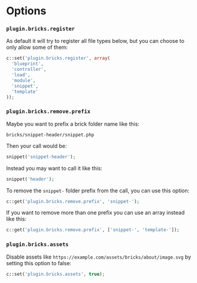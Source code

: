 # Options

### `plugin.bricks.register`

As default it will try to register all file types below, but you can choose to only allow some of them:

```php
c::set('plugin.bricks.register', array(
  'blueprint',
  'controller',
  'load',
  'module',
  'snippet',
  'template'
));
```

### `plugin.bricks.remove.prefix`

Maybe you want to prefix a brick folder name like this:

```text
bricks/snippet-header/snippet.php
```

Then your call would be:

```php
snippet('snippet-header');
```

Instead you may want to call it like this:

```php
snippet('header');
```

To remove the `snippet-` folder prefix from the call, you can use this option:

```php
c::get('plugin.bricks.remove.prefix', 'snippet-');
```

If you want to remove more than one prefix you can use an array instead like this:

```php
c::get('plugin.bricks.remove.prefix', ['snippet-', 'template-']);
```

### `plugin.bricks.assets`

Disable assets like `https://example.com/assets/bricks/about/image.svg` by setting this option to false: 

```php
c::set('plugin.bricks.assets', true);
```
